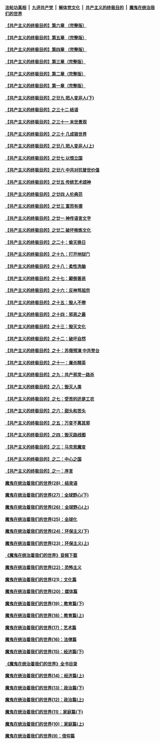 

####  [法轮功真相](../../../../basic/blob/master/README.md?t=05180131) &nbsp;|&nbsp; [九评共产党](../../../../9ping.md/blob/master/README.md?t=05180131) &nbsp;|&nbsp; [解体党文化](../../../../jtdwh.md/blob/master/README.md?t=05180131)  &nbsp;|&nbsp; [共产主义的终极目的](../../../../gczydzjmd.md/blob/master/README.md?t=05180131) &nbsp;|&nbsp; [魔鬼在统治我们的世界](../../../../mgztzwmdsj.md/blob/master/README.md?t=05180131) 

#### [【共产主义的终极目的】第六章 （完整版）](../pages/nsc422/n11428913.md?t=05180131) 

#### [【共产主义的终极目的】第五章 （完整版）](../pages/nsc422/n11428912.md?t=05180131) 

#### [【共产主义的终极目的】第四章 （完整版）](../pages/nsc422/n11428907.md?t=05180131) 

#### [【共产主义的终极目的】第三章（完整版）](../pages/nsc422/n11428848.md?t=05180131) 

#### [【共产主义的终极目的】第二章（完整版）](../pages/nsc422/n11428831.md?t=05180131) 

#### [【共产主义的终极目的】第一章（完整版）](../pages/nsc422/n11417651.md?t=05180131) 

#### [【共产主义的终极目的】之廿九 把人变非人(下)](../pages/nsc422/n11344140.md?t=05180131) 

#### [【共产主义的终极目的】之三十二 结语](../pages/nsc422/n11360535.md?t=05180131) 

#### [【共产主义的终极目的】之三十一 末世景观](../pages/nsc422/n11351129.md?t=05180131) 

#### [【共产主义的终极目的】之三十 几成狼世界](../pages/nsc422/n11348280.md?t=05180131) 

#### [【共产主义的终极目的】之廿八 把人变非人(上)](../pages/nsc422/n11340492.md?t=05180131) 

#### [【共产主义的终极目的】之廿七 以恨立国](../pages/nsc422/n11336944.md?t=05180131) 

#### [【共产主义的终极目的】之廿六 中共对抗普世价值](../pages/nsc422/n11324785.md?t=05180131) 

#### [【共产主义的终极目的】之廿五 传统艺术颂神](../pages/nsc422/n11296396.md?t=05180131) 

#### [【共产主义的终极目的】之廿四 人伦典范](../pages/nsc422/n11296397.md?t=05180131) 

#### [【共产主义的终极目的】之廿三 富而有德](../pages/nsc422/n11283598.md?t=05180131) 

#### [【共产主义的终极目的】之廿一 神传语言文字](../pages/nsc422/n11263265.md?t=05180131) 

#### [【共产主义的终极目的】之廿二 破坏修炼文化](../pages/nsc422/n11245728.md?t=05180131) 

#### [【共产主义的终极目的】之二十：偷天换日](../pages/nsc422/n11238846.md?t=05180131) 

#### [【共产主义的终极目的】之十九：打开地狱门](../pages/nsc422/n11206376.md?t=05180131) 

#### [【共产主义的终极目的】之十八：柔性洗脑](../pages/nsc422/n11199994.md?t=05180131) 

#### [【共产主义的终极目的】之十七：颠倒善恶](../pages/nsc422/n11179782.md?t=05180131) 

#### [【共产主义的终极目的】之十六：反神骂祖宗](../pages/nsc422/n11166798.md?t=05180131) 

#### [【共产主义的终极目的】之十五：毁人不倦](../pages/nsc422/n11166792.md?t=05180131) 

#### [【共产主义的终极目的】之十四：邪恶之最](../pages/nsc422/n11150249.md?t=05180131) 

#### [【共产主义的终极目的】之十三：毁灭文化](../pages/nsc422/n11135227.md?t=05180131) 

#### [【共产主义的终极目的】之十二：破坏自然](../pages/nsc422/n11135214.md?t=05180131) 

#### [【共产主义的终极目的】之十：苏俄预演 中共登台](../pages/nsc422/n11118424.md?t=05180131) 

#### [【共产主义的终极目的】之十一：屠杀精英](../pages/nsc422/n11118442.md?t=05180131) 

#### [【共产主义的终极目的】之九：共产邪灵一路杀](../pages/nsc422/n11114139.md?t=05180131) 

#### [【共产主义的终极目的】之八：毁灭人类](../pages/nsc422/n11108503.md?t=05180131) 

#### [【共产主义的终极目的】之七：受苦的还是工农](../pages/nsc422/n11101809.md?t=05180131) 

#### [【共产主义的终极目的】之六：甜头和苦头](../pages/nsc422/n11096971.md?t=05180131) 

#### [【共产主义的终极目的】之五：万变不离其邪](../pages/nsc422/n11091285.md?t=05180131) 

#### [【共产主义的终极目的】之四：毁灭路线图](../pages/nsc422/n11086284.md?t=05180131) 

#### [【共产主义的终极目的】之三：马克思魔变](../pages/nsc422/n11061941.md?t=05180131) 

#### [【共产主义的终极目的】之二：中心之国](../pages/nsc422/n11047728.md?t=05180131) 

#### [【共产主义的终极目的】之一：序言](../pages/nsc422/n11086077.md?t=05180131) 

#### [魔鬼在统治着我们的世界(28)：结束语](../pages/nsc422/n10936246.md?t=05180131) 

#### [魔鬼在统治着我们的世界(27)：全球野心(下)](../pages/nsc422/n10928319.md?t=05180131) 

#### [魔鬼在统治着我们的世界(26)：全球野心(上)](../pages/nsc422/n10900318.md?t=05180131) 

#### [魔鬼在统治着我们的世界(25)：全球化](../pages/nsc422/n10788205.md?t=05180131) 

#### [魔鬼在统治着我们的世界(24)：环保主义(下)](../pages/nsc422/n10695307.md?t=05180131) 

#### [魔鬼在统治着我们的世界(23)：环保主义(上)](../pages/nsc422/n10688613.md?t=05180131) 

#### [《魔鬼在统治着我们的世界》音频下载](../pages/nsc422/n10635553.md?t=05180131) 

#### [魔鬼在统治着我们的世界(22)：恐怖主义](../pages/nsc422/n10614727.md?t=05180131) 

#### [魔鬼在统治着我们的世界(21)：文化篇](../pages/nsc422/n10597706.md?t=05180131) 

#### [魔鬼在统治着我们的世界(20)：媒体篇](../pages/nsc422/n10586579.md?t=05180131) 

#### [魔鬼在统治着我们的世界(19)：教育篇(下)](../pages/nsc422/n10564808.md?t=05180131) 

#### [魔鬼在统治着我们的世界(18)：教育篇(上)](../pages/nsc422/n10526970.md?t=05180131) 

#### [魔鬼在统治着我们的世界(17)：艺术篇](../pages/nsc422/n10499093.md?t=05180131) 

#### [魔鬼在统治着我们的世界(16)：法律篇](../pages/nsc422/n10485969.md?t=05180131) 

#### [魔鬼在统治着我们的世界(15)：经济篇(下)](../pages/nsc422/n10469975.md?t=05180131) 

#### [《魔鬼在统治着我们的世界》全书目录](../pages/nsc422/n10464261.md?t=05180131) 

#### [魔鬼在统治着我们的世界(14)：经济篇(上)](../pages/nsc422/n10457370.md?t=05180131) 

#### [魔鬼在统治着我们的世界(13)：政治篇(下)](../pages/nsc422/n10448270.md?t=05180131) 

#### [魔鬼在统治着我们的世界(12)：政治篇(上)](../pages/nsc422/n10444576.md?t=05180131) 

#### [魔鬼在统治着我们的世界(11)：家庭篇(下)](../pages/nsc422/n10440961.md?t=05180131) 

#### [魔鬼在统治着我们的世界(10)：家庭篇(上)](../pages/nsc422/n10435448.md?t=05180131) 

#### [魔鬼在统治着我们的世界(9)：信仰篇](../pages/nsc422/n10432159.md?t=05180131) 

